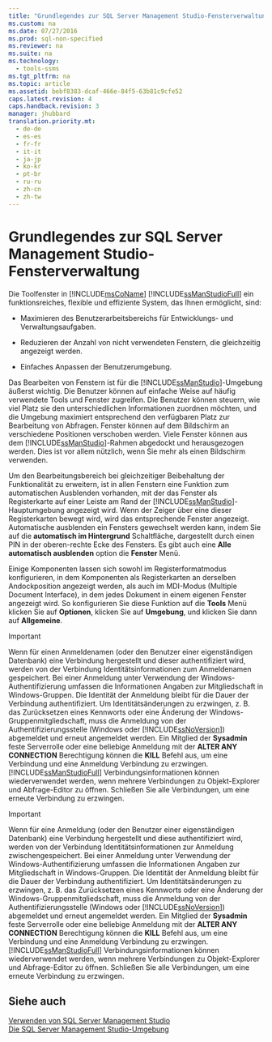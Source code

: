 ```yaml
---
title: "Grundlegendes zur SQL Server Management Studio-Fensterverwaltung"
ms.custom: na
ms.date: 07/27/2016
ms.prod: sql-non-specified
ms.reviewer: na
ms.suite: na
ms.technology: 
  - tools-ssms
ms.tgt_pltfrm: na
ms.topic: article
ms.assetid: bebf8383-dcaf-466e-84f5-63b81c9cfe52
caps.latest.revision: 4
caps.handback.revision: 3
manager: jhubbard
translation.priority.mt: 
  - de-de
  - es-es
  - fr-fr
  - it-it
  - ja-jp
  - ko-kr
  - pt-br
  - ru-ru
  - zh-cn
  - zh-tw
---
```

# Grundlegendes zur SQL Server Management Studio-Fensterverwaltung
Die Toolfenster in [!INCLUDE[msCoName](../content/includes/msCoName_md.md)] [!INCLUDE[ssManStudioFull](../content/includes/ssManStudioFull_md.md)] ein funktionsreiches, flexible und effiziente System, das Ihnen ermöglicht, sind:  
  
-   Maximieren des Benutzerarbeitsbereichs für Entwicklungs- und Verwaltungsaufgaben.  
  
-   Reduzieren der Anzahl von nicht verwendeten Fenstern, die gleichzeitig angezeigt werden.  
  
-   Einfaches Anpassen der Benutzerumgebung.  
  
Das Bearbeiten von Fenstern ist für die [!INCLUDE[ssManStudio](../content/includes/ssManStudio_md.md)]-Umgebung äußerst wichtig. Die Benutzer können auf einfache Weise auf häufig verwendete Tools und Fenster zugreifen. Die Benutzer können steuern, wie viel Platz sie den unterschiedlichen Informationen zuordnen möchten, und die Umgebung maximiert entsprechend den verfügbaren Platz zur Bearbeitung von Abfragen. Fenster können auf dem Bildschirm an verschiedene Positionen verschoben werden. Viele Fenster können aus dem [!INCLUDE[ssManStudio](../content/includes/ssManStudio_md.md)]-Rahmen abgedockt und herausgezogen werden. Dies ist vor allem nützlich, wenn Sie mehr als einen Bildschirm verwenden.  
  
Um den Bearbeitungsbereich bei gleichzeitiger Beibehaltung der Funktionalität zu erweitern, ist in allen Fenstern eine Funktion zum automatischen Ausblenden vorhanden, mit der das Fenster als Registerkarte auf einer Leiste am Rand der [!INCLUDE[ssManStudio](../content/includes/ssManStudio_md.md)]-Hauptumgebung angezeigt wird. Wenn der Zeiger über eine dieser Registerkarten bewegt wird, wird das entsprechende Fenster angezeigt. Automatische ausblenden ein Fensters gewechselt werden kann, indem Sie auf die **automatisch im Hintergrund** Schaltfläche, dargestellt durch einen PIN in der oberen\-rechte Ecke des Fensters. Es gibt auch eine **Alle automatisch ausblenden** option die **Fenster** Menü.  
  
Einige Komponenten lassen sich sowohl im Registerformatmodus konfigurieren, in dem Komponenten als Registerkarten an derselben Andockposition angezeigt werden, als auch im MDI-Modus (Multiple Document Interface), in dem jedes Dokument in einem eigenen Fenster angezeigt wird. So konfigurieren Sie diese Funktion auf die **Tools** Menü klicken Sie auf **Optionen**, klicken Sie auf **Umgebung**, und klicken Sie dann auf **Allgemeine**.  
  
> [!IMPORTANT]  
> Wenn für einen Anmeldenamen (oder den Benutzer einer eigenständigen Datenbank) eine Verbindung hergestellt und dieser authentifiziert wird, werden von der Verbindung Identitätsinformationen zum Anmeldenamen gespeichert. Bei einer Anmeldung unter Verwendung der Windows-Authentifizierung umfassen die Informationen Angaben zur Mitgliedschaft in Windows-Gruppen. Die Identität der Anmeldung bleibt für die Dauer der Verbindung authentifiziert. Um Identitätsänderungen zu erzwingen, z. B. das Zurücksetzen eines Kennworts oder eine Änderung der Windows-Gruppenmitgliedschaft, muss die Anmeldung von der Authentifizierungsstelle (Windows oder [!INCLUDE[ssNoVersion](../content/includes/ssNoVersion_md.md)]) abgemeldet und erneut angemeldet werden. Ein Mitglied der **Sysadmin** feste Serverrolle oder eine beliebige Anmeldung mit der **ALTER ANY CONNECTION** Berechtigung können die **KILL** Befehl aus, um eine Verbindung und eine Anmeldung Verbindung zu erzwingen. [!INCLUDE[ssManStudioFull](../content/includes/ssManStudioFull_md.md)] Verbindungsinformationen können wiederverwendet werden, wenn mehrere Verbindungen zu Objekt-Explorer und Abfrage-Editor zu öffnen. Schließen Sie alle Verbindungen, um eine erneute Verbindung zu erzwingen.  
  
> [!IMPORTANT]  
> Wenn für eine Anmeldung (oder den Benutzer einer eigenständigen Datenbank) eine Verbindung hergestellt und diese authentifiziert wird, werden von der Verbindung Identitätsinformationen zur Anmeldung zwischengespeichert. Bei einer Anmeldung unter Verwendung der Windows-Authentifizierung umfassen die Informationen Angaben zur Mitgliedschaft in Windows-Gruppen. Die Identität der Anmeldung bleibt für die Dauer der Verbindung authentifiziert. Um Identitätsänderungen zu erzwingen, z. B. das Zurücksetzen eines Kennworts oder eine Änderung der Windows-Gruppenmitgliedschaft, muss die Anmeldung von der Authentifizierungsstelle (Windows oder [!INCLUDE[ssNoVersion](../content/includes/ssNoVersion_md.md)]) abgemeldet und erneut angemeldet werden. Ein Mitglied der **Sysadmin** feste Serverrolle oder eine beliebige Anmeldung mit der **ALTER ANY CONNECTION** Berechtigung können die **KILL** Befehl aus, um eine Verbindung und eine Anmeldung Verbindung zu erzwingen. [!INCLUDE[ssManStudioFull](../content/includes/ssManStudioFull_md.md)] Verbindungsinformationen können wiederverwendet werden, wenn mehrere Verbindungen zu Objekt-Explorer und Abfrage-Editor zu öffnen. Schließen Sie alle Verbindungen, um eine erneute Verbindung zu erzwingen.  
  
## Siehe auch  
[Verwenden von SQL Server Management Studio](../content/Use-SQL-Server-Management-Studio.md)  
[Die SQL Server Management Studio-Umgebung](../content/The-SQL-Server-Management-Studio-Environment.md)  
  
